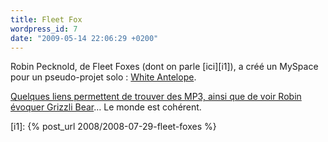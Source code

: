 ```yaml
---
title: Fleet Fox
wordpress_id: 7
date: "2009-05-14 22:06:29 +0200"
---
```


Robin Pecknold, de Fleet Foxes (dont on parle [ici][i1]), a créé un MySpace pour
un pseudo-projet solo : [White Antelope][1].

[Quelques liens permettent de trouver des MP3, ainsi que de voir Robin évoquer
Grizzli Bear][2]… Le monde est cohérent.

[i1]: {% post_url 2008/2008-07-29-fleet-foxes %}

[1]: https://www.myspace.com/awhiteantelope
[2]:
  https://web.archive.org/web/20090213214135/http://stereogum.com/archives/white-antelope-robin-pecknold-covers-bob-dylan_052232.html
